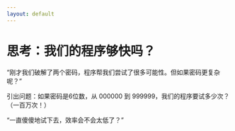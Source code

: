 ```yaml
---
layout: default
---
```


# 思考：我们的程序够快吗？

“刚才我们破解了两个密码，程序帮我们尝试了很多可能性。但如果密码更复杂呢？”

引出问题：如果密码是6位数，从 000000 到 999999，我们的程序要试多少次？（一百万次！）

“一直傻傻地试下去，效率会不会太低了？”

<!-- 可以配一个计算机“汗流浃背”的卡通图 -->